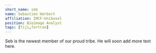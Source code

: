 ```yaml
---
short_name: seb
name: Sebastien Herbert
affiliation: IMCF-Unibasel
position: Bioimage Analyst
tags: [fiji,fortran]
---
```


Seb is the newest member of our proud tribe.
He will soon add more text here.